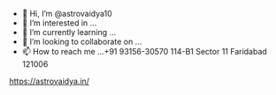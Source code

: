 - 👋 Hi, I’m @astrovaidya10
- 👀 I’m interested in ...
- 🌱 I’m currently learning ...
- 💞️ I’m looking to collaborate on ...
- 📫 How to reach me ...+91 93156-30570
114-B1 Sector 11 Faridabad 121006


<!---
astrovaidya10/astrovaidya10 is a ✨ special ✨ repository because its `README.md` (this file) appears on your GitHub profile.
You can click the Preview link to take a look at your changes.
--->
https://astrovaidya.in/
